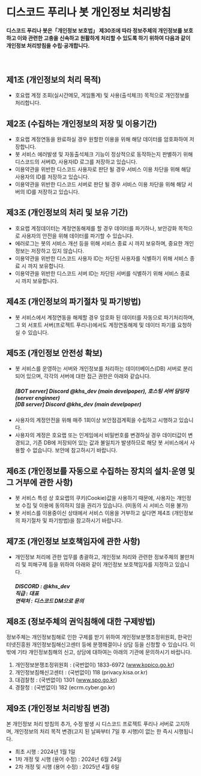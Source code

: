 # 디스코드 푸리나 봇 개인정보 처리방침
#### 디스코드 푸리나 봇은「개인정보 보호법」 제30조에 따라 정보주체의 개인정보를 보호하고 이와 관련한 고충을 신속하고 원활하게 처리할 수 있도록 하기 위하여 다음과 같이 개인정보 처리방침을 수립·공개합니다.
</br>

## 제1조 (개인정보의 처리 목적)
* 호요랩 계정 조회(실시간메모, 게임통계) 및 사용(출석체크) 목적으로 개인정보를 처리합니다.

## 제2조 (수집하는 개인정보의 저장 및 이용기간)
* 호요랩 계정연동을 완료하실 경우 원할한 이용을 위해 해당 데이터를 암호화하여 저장합니다.
* 봇 서비스 에러발생 및 자동출석체크 기능이 정상적으로 동작하는지 판별하기 위해 디스코드의 서버ID, 사용자ID 로그를 저장하고 있습니다.
* 이용약관을 위반한 디스코드 사용자로 판단 될 경우 서비스 이용 차단을 위해 해당 사용자의 ID를 저장하고 있습니다.
* 이용약관을 위반한 디스코드 서버로 판단 될 경우 서비스 이용 차단을 위해 해당 서버의 ID를 저장하고 있습니다.

## 제3조 (개인정보의 처리 및 보유 기간)
* 호요랩 계정데이터는 계정연동해제를 할 경우 데이터를 파기하나, 보안강화 목적으로 사용자의 안전을 위해 데이터를 파기할 수 있습니다.
* 에러로그는 봇의 서비스 개선 등을 위해 서비스 종료 시 까지 보유하며, 중요한 개인정보는 저장하고 있지 않습니다.
* 이용약관을 위반한 디스코드 사용자 ID는 차단된 사용자를 식별하기 위해 서비스 종료 시 까지 보유합니다.
* 이용약관을 위반한 디스코드 서버 ID는 차단된 서버를 식별하기 위해 서비스 종료 시 까지 보유합니다.
 
## 제4조 (개인정보의 파기절차 및 파기방법)
* 봇 서비스에서 계정연동을 해제할 경우 암호화 된 데이터를 자동으로 파기처리하며, 그 외 서포트 서버(프로젝트 푸리나)에서도 계정연동해제 및 데이터 파기를 요청하실 수 있습니다.

## 제5조 (개인정보 안전성 확보)
* 봇 서비스를 운영하는 서버와 개인정보를 처리하는 데이터베이스(DB) 서버로 분리되어 있으며, 각각의 서버에 대한 접근 권한은 아래와 같습니다.
  ##### [BOT server] Discord @khs_dev (main develpoper), 호스팅 서버 담당자 (server enginner) </br> [DB server] Discord @khs_dev (main develpoper)
* 사용자의 계정안전을 위해 매주 1회이상 보안점검계획을 수립하고 시행하고 있습니다.
* 사용자의 계정은 호요랩 또는 인게임에서 비밀번호를 변경하실 경우 데이터값이 변경되고, 기존 DB에 저장되어 있는 값과 불일치가 발생하므로 해당 봇 서비스에서 사용할 수 없습니다. 보안에 참고하시기 바랍니다.

## 제6조 (개인정보를 자동으로 수집하는 장치의 설치·운영 및 그 거부에 관한 사항)
* 봇 서비스 특성 상 호요랩의 쿠키(Cookie)값을 사용하기 때문에, 사용자는 개인정보 수집 및 이용에 동의하지 않을 권리가 있습니다. (미동의 시 서비스 이용 불가)</br>
* 봇 서비스를 이용중이신 상태에서 서비스 이용을 거부하고 싶다면 제4조 (개인정보의 파기절차 및 파기방법)을 참고하시기 바랍니다.

## 제7조 (개인정보 보호책임자에 관한 사항)
* 개인정보 처리에 관한 업무를 총괄하고, 개인정보 처리와 관련한 정보주체의 불만처리 및 피해구제 등을 위하여 아래와 같이 개인정보 보호책임자를 지정하고 있습니다.
   ##### DISCORD : @khs_dev</br>직급 : 대표</br>연락처 : 디스코드 DM으로 문의

## 제8조 (정보주체의 권익침해에 대한 구제방법)
정보주체는 개인정보침해로 인한 구제를 받기 위하여 개인정보분쟁조정위원회, 한국인터넷진흥원 개인정보침해신고센터 등에 분쟁해결이나 상담 등을 신청할 수 있습니다. 이 밖에 기타 개인정보침해의 신고, 상담에 대하여는 아래의 기관에 문의하시기 바랍니다.

1. 개인정보분쟁조정위원회 : (국번없이) 1833-6972 (www.kopico.go.kr)
2. 개인정보침해신고센터 : (국번없이) 118 (privacy.kisa.or.kr)
3. 대검찰청 : (국번없이) 1301 (www.spo.go.kr)
4. 경찰청 : (국번없이) 182 (ecrm.cyber.go.kr)

## 제9조 (개인정보 처리방침 변경)
본 개인정보 처리 방침의 추가, 수정 발생 시 디스코드 프로젝트 푸리나 서버로 고지하며, 개인정보의 처리 목적 변경(고지 된 날짜부터 7일 후 시행)이 없는 한 즉시 시행됩니다.
* 최초 시행 : 2024년 1월 1일
* 1차 개정 및 시행 (용어 수정) : 2024년 6월 24일
* 2차 개정 및 시행 (용어 수정) : 2025년 4월 6일
